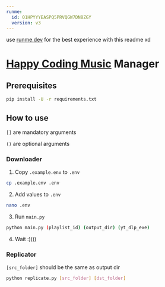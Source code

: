```yaml
---
runme:
  id: 01HPYYYEASPQ5PRVQGW7DN8ZGY
  version: v3
---
```


use [runme.dev](https://runme.dev) for the best experience with this readme xd

# [Happy Coding Music](https://www.youtube.com/playlist?list=PLSQmKW3jS_HRPnGo1cv9W6IH7Z_-3oAn_) Manager

## Prerequisites

```sh {"id":"01HPYZ4JQQJW20ANETRMWTJZP1"}
pip install -U -r requirements.txt
```

## How to use

`[]` are mandatory arguments

`()` are optional arguments

### Downloader

1. Copy `.example.env` to `.env`

```sh {"id":"01HPYZDSY7HW0N587WWDW9N2Z5"}
cp .example.env .env
```

2. Add values to `.env`

```sh {"id":"01HPYZF5Z2YAYYZANV0JS7QBM6"}
nano .env
```

3. Run `main.py`

```sh {"id":"01HPYZ7J74EMGT2DM1QK0AXT8J"}
python main.py (playlist_id) (output_dir) (yt_dlp_exe)
```

4. Wait :))))

### Replicator

`[src_folder]` should be the same as output dir

```sh {"id":"01HPYZHXF0EMTZDHW6G7RXDA05"}
python replicate.py [src_folder] [dst_folder]
```
